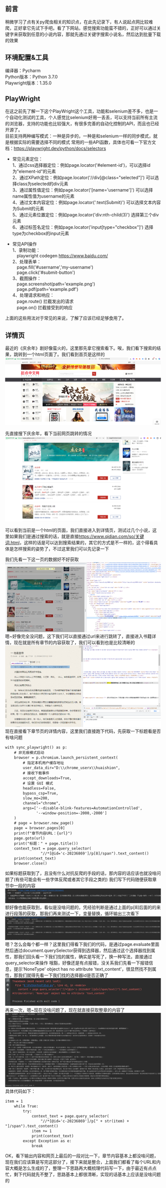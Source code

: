 
## 前言
稍微学习了点有关py爬虫相关的知识点，在此先记录下，有人说起点网比较难爬，正好拿它先试下手吧。看了下网站，感觉搜索功能蛮不错的，正好可以通过关键字来获取到任意的小说内容，那就先通过关键字搜索小说名，然后达到批量下载的效果<br>

## 环境配置&工具
编译器：Pycharm<br>
Python版本：Python 3.7.0<br>
Playwright版本：1.35.0<br>

## PlayWright
在这之前先了解一下这个PlayWright这个工具，功能和selenium差不多，也是一个自动化测试的工具，个人感觉比selenium好用一丢丢，可以支持当前所有主流的浏览器，支持的功能也比较强大，有很多完善的自动化控制的API，而且也已经开源了。<br>
目前支持两种编写模式：一种是异步的，一种是和selenium一样的同步模式，就是根据实际的需要选择不同的模式
常用的一些API函数，具体也可看一下官方文档：https://playwright.dev/python/docs/selectors

- 常见元素定位：<br>
1、通过css选择器定位：例如page.locator('#element-id')，可以选择id为"element-id"的元素<br>
2、通过XPath定位：例如page.locator('//div[@class="selected"]') 可以选择class为selected的div元素<br>
3、通过属性值定位：例如page.locator('[name='username']') 可以选择name属性值为username的元素<br>
4、通过文本内容定位：例如page.locator(':text(Submit)') 可以选择文本内容为Submit的元素<br>
5、通过元素位置定位：例如page.locator('div:nth-child(3)') 选择第三个div元素<br>
6、通过标签名定位：例如page.locator('input[type="checkbox"]') 选择type为checkbox的input元素<br>

- 常见API操作<br>
1、录制功能：<br>
    &ensp;&ensp;playwright codegen https://www.baidu.com/ <br>
2、处理表单：<br>
   &ensp;&ensp;page.fill('#username','my-username')<br>
   &ensp;&ensp;page.click('#submit-button')<br>
3、截图操作：<br>
    &ensp;&ensp;page.screenshot(path='example.png')<br>
    &ensp;&ensp;page.pdf(path='example.pdf')<br>
4、处理请求和响应：<br>
    &ensp;&ensp;page.route()  拦截发出的请求<br>
    &ensp;&ensp;page.on()    拦截接受到的响应<br>

上面的这些用法对于常见的来说，了解了应该已经足够食用了。



## 详情页
最近的《庆余年》剧好像蛮火的，这里那先拿它搜索看下。唉，我们看下搜索的结果，跳转到一个html页面了。我们看到首页是这样的
![ ](https://github.com/huaisheng512/Retpile/blob/main/Pic/shouye.png)

先直接搜下庆余年，看下当前网页跳转的情况
![ ](https://github.com/huaisheng512/Retpile/blob/main/Pic/search-result.png)

可以看到当前是一个html的页面，我们直接进入到详情页，测试过几个小说，这里如果我们是通过搜索的话，就是直接<link>https://www.qidian.com/so/关键词.html</link>，这样的话是可以达到搜索结果的，其它的方式是不一样的，这个得看具体是怎样搜索的姿势了，不过这里我们可以先记录一下

我们先看一下这一页的数据好不好获取<br>
![ ](https://github.com/huaisheng512/Retpile/blob/main/Pic/s7.png)
嗯~好像完全没问题，这下我们可以直接通过url来进行跳转了，直接进入书籍详情，现在就是所有章节的内容获取了，我们可以看到也是比较清晰的
![ ](https://github.com/huaisheng512/Retpile/blob/main/Pic/s6.png)
现在直接看下章节页的详情内容，这里我们直接跑下代码，先获取一下标题看是否有啥问题
```
with sync_playwright() as p:
    # 非无痕模式启动
    browser = p.chromium.launch_persistent_context(
        # 指定本机用户缓存地址
        user_data_dir="D:\\chrome_userx\\huaishion",
        # 接收下载事件
        accept_downloads=True,
        # 设置 GUI 模式
        headless=False,
        bypass_csp=True,
        slow_mo=200,
        channel="chrome",
        args=['--disable-blink-features=AutomationControlled',
              '--window-position=-2000,-2000']
    )
    # page = browser.new_page() 
    page = browser.pages[0]
    print(f"章节内容URL：{url}")
    page.goto(url)
    print("标题：" + page.title())
    context_text = page.query_selector(
                "//*[@id='c-20236869']/p[8]/span").text_content()
    print(context_text)
    browser.close()
```
如果标题获取到了，且没有什么对抗反爬的手段的话，那内容的话应该也就没啥问题了(有些可能会有一些字体反爬或者其它手段之类的)
我们写下代码随便获取章节中一段的内容
![ ](https://github.com/huaisheng512/Retpile/blob/main/Pic/s9.png)
额好像也能获取到，看似是没啥问题的，凭经验判断是通过上面的p[8]后面的的来进行段落的获取，那我们再来测试一下，变量替换，循环输出三次看下
![ ](https://github.com/huaisheng512/Retpile/blob/main/Pic/s10.png)
嗯？怎么会每个都一样？这里我们得看下我们的代码，是通过page.evaluate里面然后通过document.querySelector获得到选择器，然后通过这个选择器找到属性，那我们回头看一下我们找的属性，确实是写死了，换一种写法，直接通过query_selector来操作
哦豁，好像还是有点报错，没关系我们先看一下报错信息，提示'NoneType' object has no attribute 'text_content'，很显然找不到属性，那我们就得先看一下我们找的选择器id是否正确了
![ ](https://github.com/huaisheng512/Retpile/blob/main/Pic/err1.png)
再来一次，嗯~现在没啥问题了，现在就直接获取整章的内容了
![ ](https://github.com/huaisheng512/Retpile/blob/main/Pic/s11.png)
具体代码如下：
```
item = 1
    while True:
        try:
            context_text = page.query_selector(
                "//*[@id='c-20236869']/p[" + str(item) + "]/span").text_content()
            item += 1
            print(context_text)
        except Exception as e:
            break
```
OK，看下输出内容和网页上最后的一段对比一下，章节内容基本上都没啥问题，现在我们应该算是写完这部分了，接下来就是整合，上面我们都看了每个URL和内容大概是怎么生成的了，整理一下思路再大概梳理代码写一下，由于最近有点点忙，剩下代码就先不整了，思路基本上都很清晰，实现的话基本上应该是没啥问题的<br>





